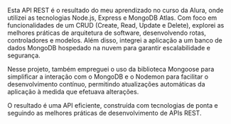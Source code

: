 Esta API REST é o resultado do meu aprendizado no curso da Alura, onde utilizei as tecnologias Node.js, Express e MongoDB Atlas. Com foco em funcionalidades de um CRUD (Create, Read, Update e Delete), explorei as melhores práticas de arquitetura de software, desenvolvendo rotas, controladores e modelos. Além disso, integrei a aplicação a um banco de dados MongoDB hospedado na nuvem para garantir escalabilidade e segurança.

Nesse projeto, também empreguei o uso da biblioteca Mongoose para simplificar a interação com o MongoDB e o Nodemon para facilitar o desenvolvimento contínuo, permitindo atualizações automáticas da aplicação à medida que efetuava alterações.

O resultado é uma API eficiente, construída com tecnologias de ponta e seguindo as melhores práticas de desenvolvimento de APIs REST.
